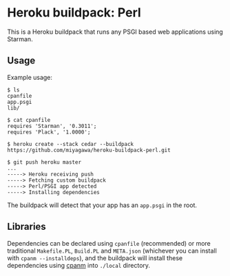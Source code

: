 Heroku buildpack: Perl
======================

This is a Heroku buildpack that runs any PSGI based web applications using Starman.

Usage
-----

Example usage:

    $ ls
    cpanfile
    app.psgi
    lib/

    $ cat cpanfile
    requires 'Starman', '0.3011';
    requires 'Plack', '1.0000';

    $ heroku create --stack cedar --buildpack https://github.com/miyagawa/heroku-buildpack-perl.git

    $ git push heroku master
    ...
    -----> Heroku receiving push
    -----> Fetching custom buildpack
    -----> Perl/PSGI app detected
    -----> Installing dependencies

The buildpack will detect that your app has an `app.psgi` in the root.

Libraries
---------

Dependencies can be declared using `cpanfile` (recommended) or more traditional `Makefile.PL`, `Build.PL` and `META.json` (whichever you can install with `cpanm --installdeps`), and the buildpack will install these dependencies using [cpanm](http://cpanmin.us) into `./local` directory.

